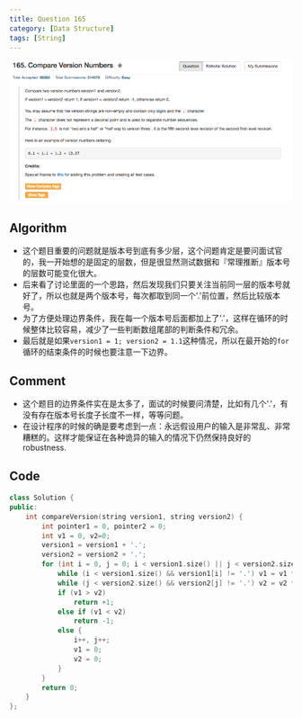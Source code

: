 ```yaml
---
title: Question 165
category: [Data Structure]
tags: [String]
---
```


![Description](../Assets/Figure/question165.png)

## Algorithm 

- 这个题目重要的问题就是版本号到底有多少层，这个问题肯定是要问面试官的，我一开始想的是固定的层数，但是很显然测试数据和『常理推断』版本号的层数可能变化很大。
- 后来看了讨论里面的一个思路，然后发现我们只要关注当前同一层的版本号就好了，所以也就是两个版本号，每次都取到同一个'.'前位置，然后比较版本号。
- 为了方便处理边界条件，我在每一个版本号后面都加上了'.'，这样在循环的时候整体比较容易，减少了一些判断数组尾部的判断条件和冗余。
- 最后就是如果`version1 = 1; version2 = 1.1`这种情况，所以在最开始的`for`循环的结束条件的时候也要注意一下边界。

## Comment

- 这个题目的边界条件实在是太多了，面试的时候要问清楚，比如有几个'.'，有没有存在版本号长度子长度不一样，等等问题。
- 在设计程序的时候的确是要考虑到一点：永远假设用户的输入是非常乱、非常糟糕的。这样才能保证在各种诡异的输入的情况下仍然保持良好的robustness.

## Code

```c++
class Solution {
public:
    int compareVersion(string version1, string version2) {
        int pointer1 = 0, pointer2 = 0;
        int v1 = 0, v2=0;
        version1 = version1 + '.';
        version2 = version2 + '.';
        for (int i = 0, j = 0; i < version1.size() || j < version2.size();){
            while (i < version1.size() && version1[i] != '.') v1 = v1 * 10 + version1[i++] - '0';
            while (j < version2.size() && version2[j] != '.') v2 = v2 * 10 + version2[j++] - '0';
            if (v1 > v2) 
                return +1;
            else if (v1 < v2)
                return -1;
            else {
                i++, j++;
                v1 = 0;
                v2 = 0;
            }
        }
        return 0;
    }
};
```
